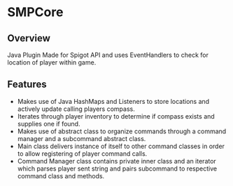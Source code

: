 # SMPCore

## Overview

Java Plugin Made for Spigot API and uses EventHandlers to check for location of player within game.

## Features

* Makes use of Java HashMaps and Listeners to store locations and actively update calling players compass.
* Iterates through player inventory to determine if compass exists and supplies one if found.
* Makes use of abstract class to organize commands through a command manager and a subcommand abstract class.
* Main class delivers instance of itself to other command classes in order to allow registering of player command calls.
* Command Manager class contains private inner class and an iterator which parses player sent string and pairs subcommand to respective command class and methods.
